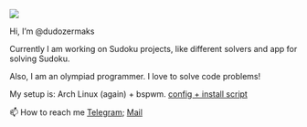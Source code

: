 ![](https://www.codewars.com/users/dudozer_mask/badges/large)

Hi, I’m @dudozermaks

Currently I am working on Sudoku projects, like different solvers and app for solving Sudoku.

Also, I am an olympiad programmer. I love to solve code problems!

My setup is:
Arch Linux (again) + bspwm. [config + install script](https://github.com/dudozermaks/config)

📫 How to reach me [Telegram](https://t.me/dudozer_maks); [Mail](mailto:maks.razrushitel08@gmail.com)
